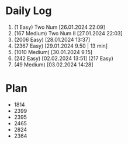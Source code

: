 # Daily Log
1. (1 Easy) Two Num [26.01.2024 22:09]
2. (167 Medium) Two Num II [27.01.2024 22:03]
3. (2006 Easy) [28.01.2024 13:37]
4. (2367 Easy) [29.01.2024 9.50 | 13 min]
5. (1010 Medium) [30.01.2024 9.15]
6. (242 Easy) [02.02.2024 13:51]
   (217 Easy)
7. (49 Medium) [03.02.2024 14:28]

# Plan
- 1814
- 2399
- 2395
- 2465
- 2824
- 2364
